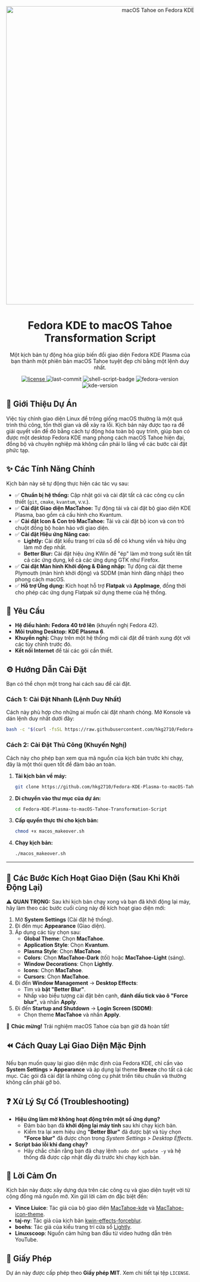 <div align="center">
  <img src="https://raw.githubusercontent.com/vinceliuice/MacTahoe-kde/main/preview.png" alt="macOS Tahoe on Fedora KDE" width="800"/>
  <h1>Fedora KDE to macOS Tahoe Transformation Script</h1>
  <p>
    Một kịch bản tự động hóa giúp biến đổi giao diện Fedora KDE Plasma của bạn thành một phiên bản macOS Tahoe tuyệt đẹp chỉ bằng một lệnh duy nhất.
  </p>
  
  <p>
    <a href="https://github.com/hkg2710/Fedora-KDE-Plasma-to-macOS-Tahoe-Transformation-Script/blob/main/LICENSE">
      <img src="https://img.shields.io/github/license/hkg2710/Fedora-KDE-Plasma-to-macOS-Tahoe-Transformation-Script?style=for-the-badge" alt="license">
    </a>
    <img src="https://img.shields.io/github/last-commit/hkg2710/Fedora-KDE-Plasma-to-macOS-Tahoe-Transformation-Script?style=for-the-badge&logo=github&color=blue" alt="last-commit">
    <img src="https://img.shields.io/badge/Shell_Script-100%25-yellow?style=for-the-badge&logo=gnubash" alt="shell-script-badge">
    <img src="https://img.shields.io/badge/Fedora-40+-blue?style=for-the-badge&logo=fedora" alt="fedora-version">
    <img src="https://img.shields.io/badge/KDE_Plasma-6-blueviolet?style=for-the-badge&logo=kde" alt="kde-version">
  </p>
</div>

## 🌟 Giới Thiệu Dự Án

Việc tùy chỉnh giao diện Linux để trông giống macOS thường là một quá trình thủ công, tốn thời gian và dễ xảy ra lỗi. Kịch bản này được tạo ra để giải quyết vấn đề đó bằng cách tự động hóa toàn bộ quy trình, giúp bạn có được một desktop Fedora KDE mang phong cách macOS Tahoe hiện đại, đồng bộ và chuyên nghiệp mà không cần phải lo lắng về các bước cài đặt phức tạp.

## ✨ Các Tính Năng Chính

Kịch bản này sẽ tự động thực hiện các tác vụ sau:

-   ✅ **Chuẩn bị hệ thống:** Cập nhật gói và cài đặt tất cả các công cụ cần thiết (`git`, `cmake`, `kvantum`, v.v.).
-   ✅ **Cài đặt Giao diện MacTahoe:** Tự động tải và cài đặt bộ giao diện KDE Plasma, bao gồm cả cấu hình cho Kvantum.
-   ✅ **Cài đặt Icon & Con trỏ MacTahoe:** Tải và cài đặt bộ icon và con trỏ chuột đồng bộ hoàn hảo với giao diện.
-   ✅ **Cài đặt Hiệu ứng Nâng cao:**
    -   **Lightly:** Cài đặt kiểu trang trí cửa sổ để có khung viền và hiệu ứng làm mờ đẹp nhất.
    -   **Better Blur:** Cài đặt hiệu ứng KWin để "ép" làm mờ trong suốt lên tất cả các ứng dụng, kể cả các ứng dụng GTK như Firefox.
-   ✅ **Cài đặt Màn hình Khởi động & Đăng nhập:** Tự động cài đặt theme Plymouth (màn hình khởi động) và SDDM (màn hình đăng nhập) theo phong cách macOS.
-   ✅ **Hỗ trợ Ứng dụng:** Kích hoạt hỗ trợ **Flatpak** và **AppImage**, đồng thời cho phép các ứng dụng Flatpak sử dụng theme của hệ thống.

## 🚀 Yêu Cầu

-   **Hệ điều hành:** **Fedora 40 trở lên** (khuyến nghị Fedora 42).
-   **Môi trường Desktop:** **KDE Plasma 6**.
-   **Khuyến nghị:** Chạy trên một hệ thống mới cài đặt để tránh xung đột với các tùy chỉnh trước đó.
-   **Kết nối Internet** để tải các gói cần thiết.

## ⚙️ Hướng Dẫn Cài Đặt

Bạn có thể chọn một trong hai cách sau để cài đặt.

### Cách 1: Cài Đặt Nhanh (Lệnh Duy Nhất)

Cách này phù hợp cho những ai muốn cài đặt nhanh chóng. Mở Konsole và dán lệnh duy nhất dưới đây:

```bash
bash -c "$(curl -fsSL https://raw.githubusercontent.com/hkg2710/Fedora-KDE-Plasma-to-macOS-Tahoe-Transformation-Script/main/macos_makeover.sh)"
```

### Cách 2: Cài Đặt Thủ Công (Khuyến Nghị)

Cách này cho phép bạn xem qua mã nguồn của kịch bản trước khi chạy, đây là một thói quen tốt để đảm bảo an toàn.

1.  **Tải kịch bản về máy:**
    ```bash
    git clone https://github.com/hkg2710/Fedora-KDE-Plasma-to-macOS-Tahoe-Transformation-Script.git
    ```

2.  **Di chuyển vào thư mục của dự án:**
    ```bash
    cd Fedora-KDE-Plasma-to-macOS-Tahoe-Transformation-Script
    ```

3.  **Cấp quyền thực thi cho kịch bản:**
    ```bash
    chmod +x macos_makeover.sh
    ```

4.  **Chạy kịch bản:**
    ```bash
    ./macos_makeover.sh
    ```

---

## 🎨 Các Bước Kích Hoạt Giao Diện (Sau Khi Khởi Động Lại)

⚠️ **QUAN TRỌNG:** Sau khi kịch bản chạy xong và bạn đã khởi động lại máy, hãy làm theo các bước cuối cùng này để kích hoạt giao diện mới:

1.  Mở **System Settings** (Cài đặt hệ thống).
2.  Đi đến mục **Appearance** (Giao diện).
3.  Áp dụng các tùy chọn sau:
    -   **Global Theme**: Chọn **MacTahoe**.
    -   **Application Style**: Chọn **Kvantum**.
    -   **Plasma Style**: Chọn **MacTahoe**.
    -   **Colors**: Chọn **MacTahoe-Dark** (tối) hoặc **MacTahoe-Light** (sáng).
    -   **Window Decorations**: Chọn **Lightly**.
    -   **Icons**: Chọn **MacTahoe**.
    -   **Cursors**: Chọn **MacTahoe**.
4.  Đi đến **Window Management** -> **Desktop Effects**:
    -   Tìm và **bật "Better Blur"**.
    -   Nhấp vào biểu tượng cài đặt bên cạnh, **đánh dấu tick vào ô "Force blur"**, và nhấn **Apply**.
5.  Đi đến **Startup and Shutdown** -> **Login Screen (SDDM)**:
    -   Chọn theme **MacTahoe** và nhấn **Apply**.

🎉 **Chúc mừng!** Trải nghiệm macOS Tahoe của bạn giờ đã hoàn tất!

## ⏪ Cách Quay Lại Giao Diện Mặc Định

Nếu bạn muốn quay lại giao diện mặc định của Fedora KDE, chỉ cần vào **System Settings > Appearance** và áp dụng lại theme **Breeze** cho tất cả các mục. Các gói đã cài đặt là những công cụ phát triển tiêu chuẩn và thường không cần phải gỡ bỏ.

## ❓ Xử Lý Sự Cố (Troubleshooting)

-   **Hiệu ứng làm mờ không hoạt động trên một số ứng dụng?**
    -   Đảm bảo bạn đã **khởi động lại máy tính** sau khi chạy kịch bản.
    -   Kiểm tra lại xem hiệu ứng **"Better Blur"** đã được bật và tùy chọn **"Force blur"** đã được chọn trong *System Settings > Desktop Effects*.
-   **Script báo lỗi khi đang chạy?**
    -   Hãy chắc chắn rằng bạn đã chạy lệnh `sudo dnf update -y` và hệ thống đã được cập nhật đầy đủ trước khi chạy kịch bản.

## 🙏 Lời Cảm Ơn

Kịch bản này được xây dựng dựa trên các công cụ và giao diện tuyệt vời từ cộng đồng mã nguồn mở. Xin gửi lời cảm ơn đặc biệt đến:

-   **Vince Liuice**: Tác giả của bộ giao diện [MacTahoe-kde](https://github.com/vinceliuice/MacTahoe-kde) và [MacTahoe-icon-theme](https://github.com/vinceliuice/MacTahoe-icon-theme).
-   **taj-ny**: Tác giả của kịch bản [kwin-effects-forceblur](https://github.com/taj-ny/kwin-effects-forceblur).
-   **boehs**: Tác giả của kiểu trang trí cửa sổ [Lightly](https://github.com/boehs/Lightly).
-   **Linuxscoop**: Nguồn cảm hứng ban đầu từ video hướng dẫn trên YouTube.

## 📜 Giấy Phép

Dự án này được cấp phép theo **Giấy phép MIT**. Xem chi tiết tại tệp `LICENSE`.
